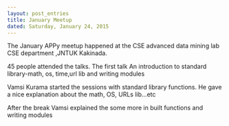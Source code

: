 ```yaml
---
layout: post_entries
title: January Meetup
dated: Saturday, January 24, 2015
---
```


The January APPy meetup happened at the CSE advanced data mining lab CSE department ,JNTUK Kakinada.

45 people attended the talks. The first talk An introduction to standard library-math, os, time,url lib and writing modules


Vamsi Kurama started the sessions with standard library functions. He gave a nice explanation about the math, OS, URLs lib...etc


After the break Vamsi explained the some more in built functions and writing modules
